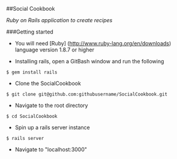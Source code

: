 ##Social Cookbook

*Ruby on Rails application to create recipes*

###Getting started

* You will need [Ruby] (http://www.ruby-lang.org/en/downloads) language version 1.8.7 or higher

* Installing rails, open a GitBash window and run the following

```$ gem install rails```

* Clone the SocialCookbook

```$ git clone git@github.com:githubusername/SocialCookbook.git```

* Navigate to the root directory

```$ cd SocialCookbook```

* Spin up a rails server instance

```$ rails server```

* Navigate to "localhost:3000"
